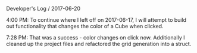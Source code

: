 Developer's Log / 2017-06-20

4:00 PM: To continue where I left off on 2017-06-17, I will attempt to build out functionality that changes the color of a Cube when clicked.

7:28 PM: That was a success - color changes on click now. Additionally I cleaned up the project files and refactored the grid generation into a struct.
